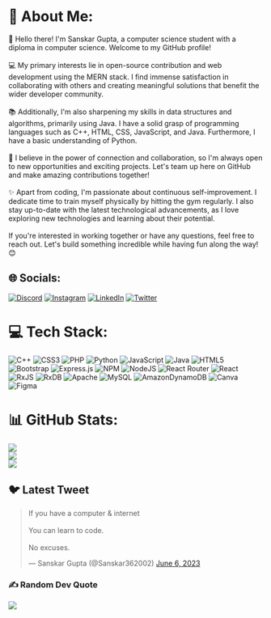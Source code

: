 # 💫 About Me:
👋 Hello there! I'm Sanskar Gupta, a computer science student with a diploma in computer science. Welcome to my GitHub profile!<br><br>💻 My primary interests lie in open-source contribution and web development using the MERN stack. I find immense satisfaction in collaborating with others and creating meaningful solutions that benefit the wider developer community.<br><br>📚 Additionally, I'm also sharpening my skills in data structures and algorithms, primarily using Java. I have a solid grasp of programming languages such as C++, HTML, CSS, JavaScript, and Java. Furthermore, I have a basic understanding of Python.<br><br>🔗 I believe in the power of connection and collaboration, so I'm always open to new opportunities and exciting projects. Let's team up here on GitHub and make amazing contributions together!<br><br>✨ Apart from coding, I'm passionate about continuous self-improvement. I dedicate time to train myself physically by hitting the gym regularly. I also stay up-to-date with the latest technological advancements, as I love exploring new technologies and learning about their potential.<br><br>If you're interested in working together or have any questions, feel free to reach out. Let's build something incredible while having fun along the way! 😊


## 🌐 Socials:
[![Discord](https://img.shields.io/badge/Discord-%237289DA.svg?logo=discord&logoColor=white)](https://discord.gg/https://discord.gg/HXRQDjez) [![Instagram](https://img.shields.io/badge/Instagram-%23E4405F.svg?logo=Instagram&logoColor=white)](https://instagram.com/Sanskar362002) [![LinkedIn](https://img.shields.io/badge/LinkedIn-%230077B5.svg?logo=linkedin&logoColor=white)](https://linkedin.com/in/https://www.linkedin.com/in/ihor-ihor-a11777256/) [![Twitter](https://img.shields.io/badge/Twitter-%231DA1F2.svg?logo=Twitter&logoColor=white)](https://twitter.com/Sanskar362002) 

# 💻 Tech Stack:
![C++](https://img.shields.io/badge/c++-%2300599C.svg?style=for-the-badge&logo=c%2B%2B&logoColor=white) ![CSS3](https://img.shields.io/badge/css3-%231572B6.svg?style=for-the-badge&logo=css3&logoColor=white) ![PHP](https://img.shields.io/badge/php-%23777BB4.svg?style=for-the-badge&logo=php&logoColor=white) ![Python](https://img.shields.io/badge/python-3670A0?style=for-the-badge&logo=python&logoColor=ffdd54) ![JavaScript](https://img.shields.io/badge/javascript-%23323330.svg?style=for-the-badge&logo=javascript&logoColor=%23F7DF1E) ![Java](https://img.shields.io/badge/java-%23ED8B00.svg?style=for-the-badge&logo=java&logoColor=white) ![HTML5](https://img.shields.io/badge/html5-%23E34F26.svg?style=for-the-badge&logo=html5&logoColor=white) ![Bootstrap](https://img.shields.io/badge/bootstrap-%23563D7C.svg?style=for-the-badge&logo=bootstrap&logoColor=white) ![Express.js](https://img.shields.io/badge/express.js-%23404d59.svg?style=for-the-badge&logo=express&logoColor=%2361DAFB) ![NPM](https://img.shields.io/badge/NPM-%23000000.svg?style=for-the-badge&logo=npm&logoColor=white) ![NodeJS](https://img.shields.io/badge/node.js-6DA55F?style=for-the-badge&logo=node.js&logoColor=white) ![React Router](https://img.shields.io/badge/React_Router-CA4245?style=for-the-badge&logo=react-router&logoColor=white) ![React](https://img.shields.io/badge/react-%2320232a.svg?style=for-the-badge&logo=react&logoColor=%2361DAFB) ![RxJS](https://img.shields.io/badge/rxjs-%23B7178C.svg?style=for-the-badge&logo=reactivex&logoColor=white) ![RxDB](https://img.shields.io/badge/rxjs-%23B7178C.svg?style=for-the-badge&logo=reactivex&logoColor=white) ![Apache](https://img.shields.io/badge/apache-%23D42029.svg?style=for-the-badge&logo=apache&logoColor=white) ![MySQL](https://img.shields.io/badge/mysql-%2300f.svg?style=for-the-badge&logo=mysql&logoColor=white) ![AmazonDynamoDB](https://img.shields.io/badge/Amazon%20DynamoDB-4053D6?style=for-the-badge&logo=Amazon%20DynamoDB&logoColor=white) ![Canva](https://img.shields.io/badge/Canva-%2300C4CC.svg?style=for-the-badge&logo=Canva&logoColor=white) 	![Figma](https://img.shields.io/badge/figma-%23F24E1E.svg?style=for-the-badge&logo=figma&logoColor=white)
# 📊 GitHub Stats:
![](https://github-readme-stats.vercel.app/api?username=Sanskargupta0&theme=dark&hide_border=false&include_all_commits=true&count_private=true)<br/>
![](https://github-readme-streak-stats.herokuapp.com/?user=Sanskargupta0&theme=dark&hide_border=false)<br/>
![](https://github-readme-stats.vercel.app/api/top-langs/?username=Sanskargupta0&theme=dark&hide_border=false&include_all_commits=true&count_private=true&layout=compact)

## 🐦 Latest Tweet
<blockquote class="twitter-tweet"><p lang="en" dir="ltr">If you have a computer &amp; internet<br><br>You can learn to code.<br><br>No excuses.</p>&mdash; Sanskar Gupta (@Sanskar362002) <a href="https://twitter.com/imanmcodes/status/1666220408998068226?ref_src=twsrc%5Etfw">June 6, 2023</a></blockquote>

### ✍️ Random Dev Quote
![](https://quotes-github-readme.vercel.app/api?type=vetical&theme=radical)
